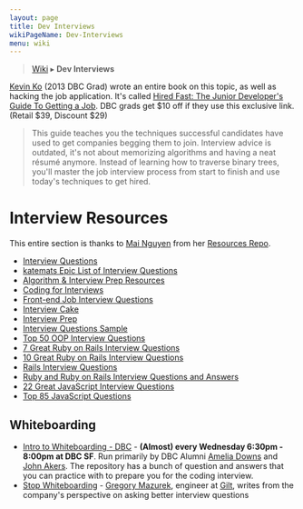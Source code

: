 ```yaml
---
layout: page
title: Dev Interviews
wikiPageName: Dev-Interviews
menu: wiki
---
```


> [Wiki](Home) ▸ **Dev Interviews**

[Kevin Ko](https://twitter.com/kokev) (2013 DBC Grad) wrote an entire book on this topic, as well as hacking the job application. It's called [Hired Fast: The Junior Developer's Guide To Getting a Job](https://kokev.in/hired-fast?promo=dbcrocks). DBC grads get $10 off if they use this exclusive link. (Retail $39, Discount $29)

> This guide teaches you the techniques successful candidates have used to get companies begging them to join. Interview advice is outdated, it's not about memorizing algorithms and having a neat résumé anymore. Instead of learning how to traverse binary trees, you'll master the job interview process from start to finish and use today's techniques to get hired.

# Interview Resources

This entire section is thanks to [Mai Nguyen](https://github.com/mxngyn/) from her [Resources Repo](https://github.com/mxngyn/resources/).

*   [Interview Questions](https://www.ocf.berkeley.edu/~kelu/interviews/questions.html)
*   [katemats Epic List of Interview Questions](http://katemats.com/interview-questions/)
*   [Algorithm & Interview Prep Resources](http://meetupresources.herokuapp.com/index.html)
*   [Coding for Interviews](http://codingforinterviews.com/practice)
*   [Front-end Job Interview Questions](https://github.com/h5bp/Front-end-Developer-Interview-Questions)
*   [Interview Cake](https://www.interviewcake.com/)
*   [Interview Prep](https://github.com/lizTheDeveloper/Interview-Prep)
*   [Interview Questions Sample](https://drive.google.com/file/d/0B9rNYoTX2AgbT2NfMXNoaTYtZE0/edit)
*   [Top 50 OOP Interview Questions](http://www.itechaleart.com/2013/06/top-50-oop-interview-questions.html)
*   [7 Great Ruby on Rails Interview Questions](http://www.toptal.com/ruby-on-rails/interview-questions)
*   [10 Great Ruby on Rails Interview Questions](http://www.toptal.com/ruby/interview-questions)
*   [Rails Interview Questions](https://github.com/afeld/rails_interview_questions)
*   [Ruby and Ruby on Rails Interview Questions and Answers](http://anilpunjabi.tumblr.com/post/25948339235/ruby-and-rails-interview-questions-and-answers)
*   [22 Great JavaScript Interview Questions](http://www.toptal.com/javascript/interview-questions)
*   [Top 85 JavaScript Questions](http://career.guru99.com/top-85-javascript-interview-questions/)

## Whiteboarding

*   [Intro to Whiteboarding - DBC](https://github.com/adowns01/Intro-to-Whiteboarding-DBC) - **(Almost) every Wednesday 6:30pm - 8:00pm at DBC SF**. Run primarily by DBC Alumni [Amelia Downs](https://twitter.com/DownsAmelia) and [John Akers](https://twitter.com/jay_akers). The repository has a bunch of question and answers that you can practice with to prepare you for the coding interview.
*   [Stop Whiteboarding](https://medium.com/@gregorymazurek/stop-whiteboarding-8ed99abfdc12) - [Gregory Mazurek](https://twitter.com/GregoryMazurek), engineer at [Gilt](http://www.gilt.com/), writes from the company's perspective on asking better interview questions

